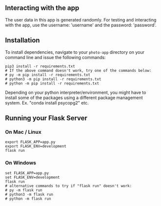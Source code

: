 ## Interacting with the app
The user data in this app is generated randomly. For testing and interacting with the app, use the username: 'username' and the password: 'password'.

## Installation
To install dependencies, navigate to your `photo-app` directory on your command line and issue the following commands:

```shell
pip3 install -r requirements.txt
# If the above command doesn't work, try one of the commands below:
# py -m pip install -r requirements.txt
# python3 -m pip install -r requirements.txt
# python -m pip install -r requirements.txt
```
Depending on your python interpreter/environment, you might have to install some of the packages using a different package management system.
Ex. "conda install psycopg2" etc.

## Running your Flask Server

### On Mac / Linux
```shell
export FLASK_APP=app.py
export FLASK_ENV=development
flask run
```

### On Windows
```shell
set FLASK_APP=app.py
set FLASK_ENV=development
flask run
# alternative commands to try if "flask run" doesn't work:
# py -m flask run
# python3 -m flask run
# python -m flask run
```